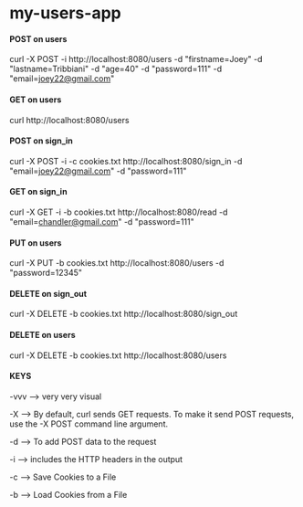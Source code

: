 # my-users-app

#### POST on users
curl -X POST -i http://localhost:8080/users -d "firstname=Joey" -d "lastname=Tribbiani" -d "age=40" -d "password=111" -d "email=joey22@gmail.com"

#### GET on users
curl http://localhost:8080/users

#### POST on sign_in
curl -X POST -i -c cookies.txt http://localhost:8080/sign_in -d "email=joey22@gmail.com" -d "password=111"

#### GET on sign_in
curl -X GET -i -b cookies.txt http://localhost:8080/read -d "email=chandler@gmail.com" -d "password=111"

#### PUT on users
curl -X PUT -b cookies.txt  http://localhost:8080/users -d "password=12345"

#### DELETE on sign_out
curl -X DELETE -b cookies.txt  http://localhost:8080/sign_out

#### DELETE on users
curl -X DELETE -b cookies.txt  http://localhost:8080/users

#### KEYS
-vvv --> very very visual

-X --> By default, curl sends GET requests. To make it send POST requests, use the -X POST command line argument.

-d --> To add POST data to the request

-i --> includes the HTTP headers in the output

-c --> Save Cookies to a File

-b --> Load Cookies from a File

